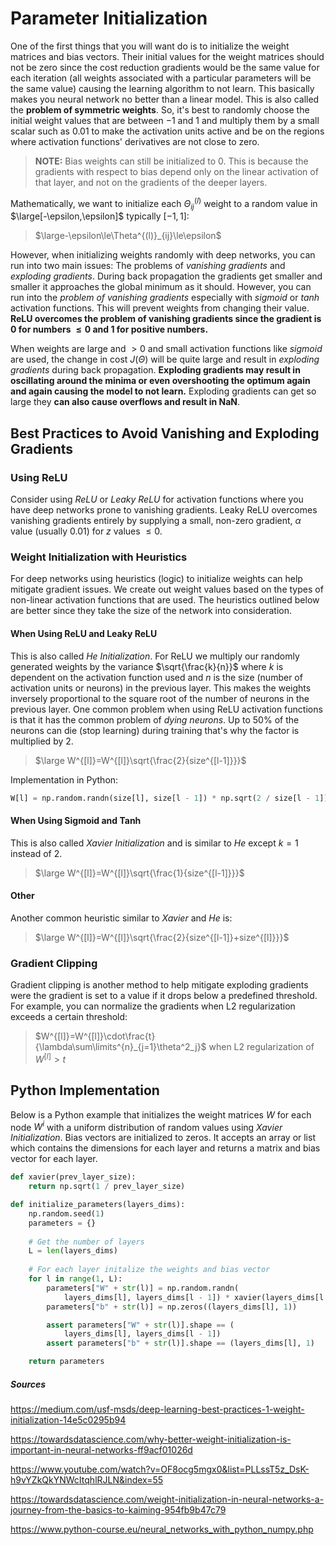 # Parameter Initialization

One of the first things that you will want do is to initialize the weight matrices and bias vectors. Their initial values for the weight matrices should not be zero since the cost reduction gradients would be the same value for each iteration (all weights associated with a particular parameters will be the same value) causing the learning algorithm to not learn. This basically makes you neural network no better than a linear model. This is also called the **problem of symmetric weights**. So, it's best to randomly choose the initial weight values that are between $-1$ and $1$ and multiply them by a small scalar such as $0.01$ to make the activation units active and be on the regions where activation functions' derivatives are not close to zero.

> **NOTE:** Bias weights can still be initialized to $0$. This is because the gradients with respect to bias depend only on the linear activation of that layer, and not on the gradients of the deeper layers.

Mathematically, we want to initialize each $\Theta^{(l)}_{ij}$ weight to a random value in $\large[-\epsilon,\epsilon]$ typically $[-1,1]$:

> $\large-\epsilon\le\Theta^{(l)}_{ij}\le\epsilon$

However, when initializing weights randomly with deep networks, you can run into two main issues: The problems of *vanishing gradients* and *exploding gradients*. During back propagation the gradients get smaller and smaller it approaches the global minimum as it should. However, you can run into the *problem of vanishing gradients* especially with *sigmoid* or *tanh* activation functions. This will prevent weights from changing their value. **ReLU overcomes the problem of vanishing gradients since the gradient is $0$ for numbers $\le0$ and $1$ for positive numbers.**

When weights are large and $\gt0$ and small activation functions like *sigmoid* are used, the change in cost $J(\Theta)$ will be quite large and result in *exploding gradients* during back propagation. **Exploding gradients may result in oscillating around the minima or even overshooting the optimum again and again causing the model to not learn.** Exploding gradients can get so large they **can also cause overflows and result in NaN**.

## Best Practices to Avoid Vanishing and Exploding Gradients

### Using ReLU

Consider using *ReLU* or *Leaky ReLU* for activation functions where you have deep networks prone to vanishing gradients. Leaky ReLU overcomes vanishing gradients entirely by supplying a small, non-zero gradient, $\alpha$ value (usually 0.01) for $z$ values $\le0$.

### Weight Initialization with Heuristics

For deep networks using heuristics (logic) to initialize weights can help mitigate gradient issues. We create out weight values based on the types of non-linear activation functions that are used. The heuristics outlined below are better since they take the size of the network into consideration.

#### When Using ReLU and Leaky ReLU

This is also called *He Initialization*. For ReLU we multiply our randomly generated weights by the variance $\sqrt{\frac{k}{n}}$ where $k$ is dependent on the activation function used and $n$ is the size (number of activation units or neurons) in the previous layer. This makes the weights  inversely proportional to the square root of the number of neurons in the previous layer. One common problem when using ReLU activation functions is that it has the common problem of *dying neurons*. Up to $50\%$ of the neurons can die (stop learning) during training that's why the factor is multiplied by $2$.

> $\large W^{[l]}=W^{[l]}\sqrt{\frac{2}{size^{[l-1]}}}$

Implementation in Python:

```python
W[l] = np.random.randn(size[l], size[l - 1]) * np.sqrt(2 / size[l - 1])
```

#### When Using Sigmoid and Tanh

This is also called *Xavier Initialization* and is similar to *He* except $k=1$ instead of $2$.

> $\large W^{[l]}=W^{[l]}\sqrt{\frac{1}{size^{[l-1]}}}$

#### Other

Another common heuristic similar to *Xavier* and *He* is:

> $\large W^{[l]}=W^{[l]}\sqrt{\frac{2}{size^{[l-1]}+size^{[l]}}}$

### Gradient Clipping

Gradient clipping is another method to help mitigate exploding gradients were the gradient is set to a value if it drops below a predefined threshold. For example, you can normalize the gradients when L2 regularization exceeds a certain threshold:

> $W^{[l]}=W^{[l]}\cdot\frac{t}{\lambda\sum\limits^{n}_{j=1}\theta^2_j}$ when L2 regularization of $W^{[l]}\gt t$

## Python Implementation

Below is a Python example that initializes the weight matrices $W$ for each node $W^i$ with a uniform distribution of random values using *Xavier Initialization*. Bias vectors are initialized to zeros. It accepts an array or list which contains the dimensions for each layer and returns a matrix and bias vector for each layer.

```python
def xavier(prev_layer_size):
    return np.sqrt(1 / prev_layer_size)

def initialize_parameters(layers_dims):
    np.random.seed(1)               
    parameters = {}
    
    # Get the number of layers
    L = len(layers_dims)            
    
    # For each layer initalize the weights and bias vector
    for l in range(1, L): 
        parameters["W" + str(l)] = np.random.randn(
            layers_dims[l], layers_dims[l - 1]) * xavier(layers_dims[l - 1])
        parameters["b" + str(l)] = np.zeros((layers_dims[l], 1))

        assert parameters["W" + str(l)].shape == (
            layers_dims[l], layers_dims[l - 1])
        assert parameters["b" + str(l)].shape == (layers_dims[l], 1)

    return parameters
```



##### Sources

https://medium.com/usf-msds/deep-learning-best-practices-1-weight-initialization-14e5c0295b94

https://towardsdatascience.com/why-better-weight-initialization-is-important-in-neural-networks-ff9acf01026d

https://www.youtube.com/watch?v=OF8ocg5mgx0&list=PLLssT5z_DsK-h9vYZkQkYNWcItqhlRJLN&index=55

https://towardsdatascience.com/weight-initialization-in-neural-networks-a-journey-from-the-basics-to-kaiming-954fb9b47c79

https://www.python-course.eu/neural_networks_with_python_numpy.php